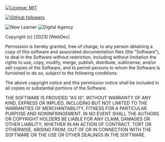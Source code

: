  [![License: MIT](https://img.shields.io/badge/License-MIT-yellow.svg)](https://opensource.org/licenses/MIT)


[![GitHub followers](https://img.shields.io/github/followers/Webdev.svg?style=social&label=Follow)](https://github.com/WebDev007)

![New Learner](https://img.shields.io/badge/Learning-New%20Learner-lightgrey?style=flat) 
![Digital Agency](https://img.shields.io/badge/Digital%20Agency-purple?style=flat&logoColor=white)
























Copyright (c) [2023] [WebDev]

Permission is hereby granted, free of charge, to any person obtaining a copy
of this software and associated documentation files (the "Software"), to deal
in the Software without restriction, including without limitation the rights
to use, copy, modify, merge, publish, distribute, sublicense, and/or sell
copies of the Software, and to permit persons to whom the Software is
furnished to do so, subject to the following conditions:

The above copyright notice and this permission notice shall be included in all
copies or substantial portions of the Software.

THE SOFTWARE IS PROVIDED "AS IS", WITHOUT WARRANTY OF ANY KIND, EXPRESS OR
IMPLIED, INCLUDING BUT NOT LIMITED TO THE WARRANTIES OF MERCHANTABILITY,
FITNESS FOR A PARTICULAR PURPOSE AND NONINFRINGEMENT. IN NO EVENT SHALL THE
AUTHORS OR COPYRIGHT HOLDERS BE LIABLE FOR ANY CLAIM, DAMAGES OR OTHER
LIABILITY, WHETHER IN AN ACTION OF CONTRACT, TORT OR OTHERWISE, ARISING FROM,
OUT OF OR IN CONNECTION WITH THE SOFTWARE OR THE USE OR OTHER DEALINGS IN THE
SOFTWARE.

<!---
WebDevDuck007/WebDevDuck007 is a ✨ special ✨ repository because its `README.md` (this file) appears on your GitHub profile.
You can click the Preview link to take a look at your changes.
--->

